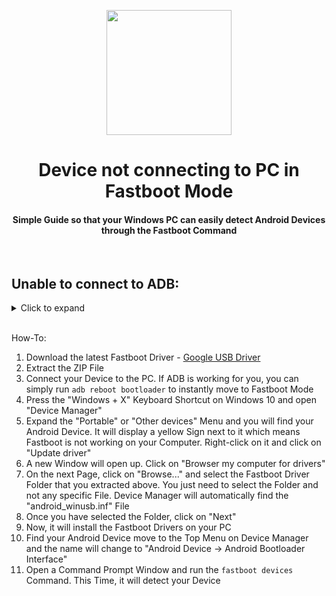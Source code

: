 <p align="center"><img src="https://i.ibb.co/7gcRvN8/USB.png" width="200"></a>
<h1 align="center"><b>Device not connecting to PC in Fastboot Mode</b></h1>
<h4 align="center">Simple Guide so that your Windows PC can easily detect Android Devices through the Fastboot Command</h4>
<br />

## Unable to connect to ADB:
<details>
  <summary>Click to expand</summary>
  
1. AMD Bug - [XDA Thread](https://forum.xda-developers.com/t/fix-fastboot-issues-on-ryzen-based-pcs.4186321/)
2. Switch Device from "Charging" to "File Transfer" Mode
3. Install the latest Device Driver or Universal USB Driver
4. Try another USB Cable
5. Use another USB Port (USB 3.0 Port to USB 2.0)
6. Try to execute Fastboot Command without connecting your Device, and once it says "waiting for device" plug in your USB Cable
7. Windows: Click "Change advanced power setting" on your chosen Plan and expand "USB Settings". Under "USB Settings" Section, expand "USB selective suspend setting" and change it to "Disabled" for On Battery and Plugged In
8. Try another PC
</details>
<br />

How-To:
1. Download the latest Fastboot Driver - [Google USB Driver](https://developer.android.com/studio/run/win-usb)
2. Extract the ZIP File
3. Connect your Device to the PC. If ADB is working for you, you can simply run ```adb reboot bootloader``` to instantly move to Fastboot Mode
4. Press the "Windows + X" Keyboard Shortcut on Windows 10 and open "Device Manager"
5. Expand the "Portable" or "Other devices" Menu and you will find your Android Device. It will display a yellow Sign next to it which means Fastboot is not working on your Computer. Right-click on it and click on "Update driver"
6. A new Window will open up. Click on "Browser my computer for drivers"
7. On the next Page, click on "Browse..." and select the Fastboot Driver Folder that you extracted above. You just need to select the Folder and not any specific File. Device Manager will automatically find the "android_winusb.inf" File
8. Once you have selected the Folder, click on "Next"
9. Now, it will install the Fastboot Drivers on your PC
10. Find your Android Device move to the Top Menu on Device Manager and the name will change to "Android Device -> Android Bootloader Interface"
11. Open a Command Prompt Window and run the ```fastboot devices``` Command. This Time, it will detect your Device 